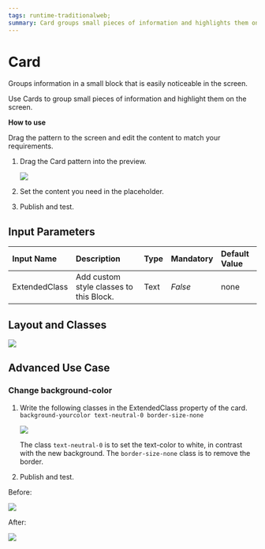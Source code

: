 ```yaml
---
tags: runtime-traditionalweb;
summary: Card groups small pieces of information and highlights them on the screen.
---
```


# Card

Groups information in a small block that is easily noticeable in the screen.

Use Cards to group small pieces of information and highlight them on the screen.

**How to use**

Drag the pattern to the screen and edit the content to match your requirements.

1. Drag the Card pattern into the preview.

   ![](https://github.com/danielmarquespt/docs-product/tree/e7ea3f444d5129dab245c69ab72ae091554bc4fb/src/develop/ui/patterns/web/content/images/card-image-1.png%3E)

2. Set the content you need in the placeholder.
3. Publish and test.

## Input Parameters

| **Input Name** | **Description** | **Type** | **Mandatory** | **Default Value** |
| :--- | :--- | :--- | :--- | :--- |
| ExtendedClass | Add custom style classes to this Block. | Text | _False_ | none |

## Layout and Classes

![](https://github.com/danielmarquespt/docs-product/tree/e7ea3f444d5129dab245c69ab72ae091554bc4fb/src/develop/ui/patterns/web/content/images/card-image-2.png%3E)

## Advanced Use Case

### Change background-color

1. Write the following classes in the ExtendedClass property of the card. `background-yourcolor text-neutral-0 border-size-none`

   ![](https://github.com/danielmarquespt/docs-product/tree/e7ea3f444d5129dab245c69ab72ae091554bc4fb/src/develop/ui/patterns/web/content/images/card-image-3.png%3E)

   The class `text-neutral-0` is to set the text-color to white, in contrast with the new background. The `border-size-none` class is to remove the border.

2. Publish and test.

Before:

![](https://github.com/danielmarquespt/docs-product/tree/e7ea3f444d5129dab245c69ab72ae091554bc4fb/src/develop/ui/patterns/web/content/images/card-image-4.png%3E)

After:

![](https://github.com/danielmarquespt/docs-product/tree/e7ea3f444d5129dab245c69ab72ae091554bc4fb/src/develop/ui/patterns/web/content/images/card-image-5.png%3E)

